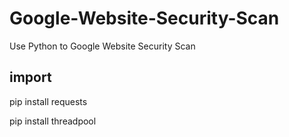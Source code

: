 # Google-Website-Security-Scan
Use Python to Google Website Security Scan

## import
pip install requests

pip install threadpool

